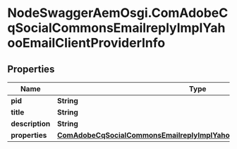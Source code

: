 # NodeSwaggerAemOsgi.ComAdobeCqSocialCommonsEmailreplyImplYahooEmailClientProviderInfo

## Properties
Name | Type | Description | Notes
------------ | ------------- | ------------- | -------------
**pid** | **String** |  | [optional] 
**title** | **String** |  | [optional] 
**description** | **String** |  | [optional] 
**properties** | [**ComAdobeCqSocialCommonsEmailreplyImplYahooEmailClientProviderProperties**](ComAdobeCqSocialCommonsEmailreplyImplYahooEmailClientProviderProperties.md) |  | [optional] 


